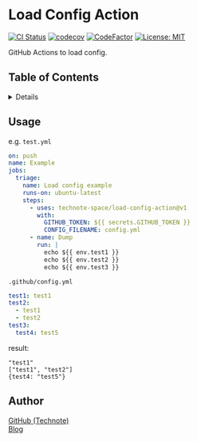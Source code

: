 # Load Config Action

[![CI Status](https://github.com/technote-space/load-config-action/workflows/CI/badge.svg)](https://github.com/technote-space/load-config-action/actions)
[![codecov](https://codecov.io/gh/technote-space/load-config-action/branch/master/graph/badge.svg)](https://codecov.io/gh/technote-space/load-config-action)
[![CodeFactor](https://www.codefactor.io/repository/github/technote-space/load-config-action/badge)](https://www.codefactor.io/repository/github/technote-space/load-config-action)
[![License: MIT](https://img.shields.io/badge/License-MIT-blue.svg)](https://github.com/technote-space/load-config-action/blob/master/LICENSE)

GitHub Actions to load config.

## Table of Contents

<!-- START doctoc generated TOC please keep comment here to allow auto update -->
<!-- DON'T EDIT THIS SECTION, INSTEAD RE-RUN doctoc TO UPDATE -->
<details>
<summary>Details</summary>

- [Usage](#usage)
- [Author](#author)

</details>
<!-- END doctoc generated TOC please keep comment here to allow auto update -->

## Usage
e.g. `test.yml`  
```yaml
on: push
name: Example
jobs:
  triage:
    name: Load config example
    runs-on: ubuntu-latest
    steps:
      - uses: technote-space/load-config-action@v1
        with:
          GITHUB_TOKEN: ${{ secrets.GITHUB_TOKEN }}
          CONFIG_FILENAME: config.yml
      - name: Dump
        run: |
          echo ${{ env.test1 }}
          echo ${{ env.test2 }}
          echo ${{ env.test3 }}
```

`.github/config.yml`
```yaml
test1: test1
test2:
  - test1
  - test2
test3:
  test4: test5
```

result:

```
"test1" 
["test1", "test2"]
{test4: "test5"}
```

## Author
[GitHub (Technote)](https://github.com/technote-space)  
[Blog](https://technote.space)
